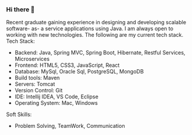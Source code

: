 ### Hi there 👋

<!--
**dmcleish91/dmcleish91** is a ✨ _special_ ✨ repository because its `README.md` (this file) appears on your GitHub profile.

Here are some ideas to get you started:

- 🔭 I’m currently working on ...
- 🌱 I’m currently learning ...
- 👯 I’m looking to collaborate on ...
- 🤔 I’m looking for help with ...
- 💬 Ask me about ...
- 📫 How to reach me: ...
- 😄 Pronouns: ...
- ⚡ Fun fact: ...
-->


Recent graduate gaining experience in designing and developing scalable software­- as­- a­ service applications using Java. I am always open to working with new technologies. The following are my current tech stack.
Tech Stack:

- Backend: Java, Spring MVC, Spring Boot, Hibernate, Restful Services, Microservices
- Frontend: HTML5, CSS3, JavaScript, React
- Database:  MySql, Oracle Sql, PostgreSQL, MongoDB
- Build tools: Maven
- Servers: Tomcat
- Version Control: Git
- IDE: Intellij IDEA, VS Code, Eclipse
- Operating System: Mac, Windows

Soft Skills:
- Problem Solving, TeamWork, Communication
